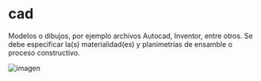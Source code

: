 # cad

Modelos o dibujos, por ejemplo archivos Autocad, Inventor, entre otros. 
Se debe especificar la(s) materialidad(es) y planimetrías de ensamble o proceso constructivo.

 ![imagen](https://wiki.ead.pucv.cl/images/1/14/Fusion360_movimientoondulatorio1.jpg)
